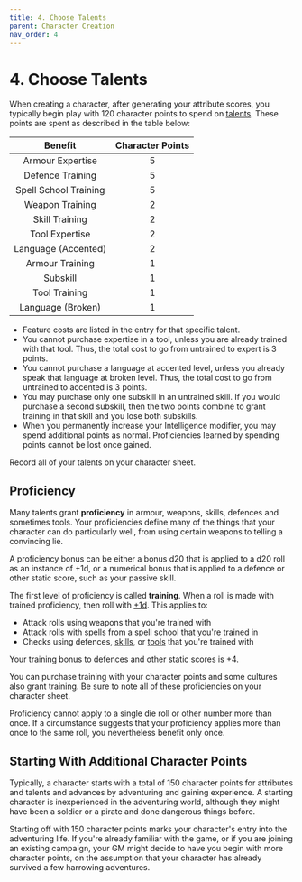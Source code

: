 ```yaml
---
title: 4. Choose Talents
parent: Character Creation
nav_order: 4
---
```


# 4. Choose Talents
When creating a character, after generating your attribute scores, you typically begin play with 120 character points to spend on [talents](https://stormchaserroleplaying.com/stormchaserRPG/Talents/). These points are spent as described in the table below:

| Benefit | Character Points |
|:-------:|:----------------:|
| Armour Expertise | 5 |
| Defence Training | 5 |
| Spell School Training | 5 |
| Weapon Training | 2 |
| Skill Training | 2 |
| Tool Expertise | 2 |
| Language (Accented) | 2 |
| Armour Training | 1 |
| Subskill | 1 |
| Tool Training | 1 |
| Language (Broken) | 1 |

* Feature costs are listed in the entry for that specific talent.
* You cannot purchase expertise in a tool, unless you are already trained with that tool. Thus, the total cost to go from untrained to expert is 3 points.
* You cannot purchase a language at accented level, unless you already speak that language at broken level. Thus, the total cost to go from untrained to accented is 3 points.
* You may purchase only one subskill in an untrained skill. If you would purchase a second subskill, then the two points combine to grant training in that skill and you lose both subskills.
* When you permanently increase your Intelligence modifier, you may spend additional points as normal. Proficiencies learned by spending points cannot be lost once gained.

Record all of your talents on your character sheet.

## Proficiency
Many talents grant **proficiency** in armour, weapons, skills, defences and sometimes tools. Your proficiencies define many of the things that your character can do particularly well, from using certain weapons to telling a convincing lie.

A proficiency bonus can be either a bonus d20 that is applied to a d20 roll as an instance of +1d, or a numerical bonus that is applied to a defence or other static score, such as your passive skill.

The first level of proficiency is called **training**. When a roll is made with trained proficiency, then roll with [+1d](https://stormchaserroleplaying.com/stormchaserRPG/Introduction/Playing/+1d/). This applies to:
* Attack rolls using weapons that you're trained with
* Attack rolls with spells from a spell school that you're trained in
* Checks using defences, [skills](https://stormchaserroleplaying.com/stormchaserRPG/Skills/), or [tools](https://stormchaserroleplaying.com/stormchaserRPG/Equipment/Tools/) that you're trained with

Your training bonus to defences and other static scores is +4.

You can purchase training with your character points and some cultures also grant training. Be sure to note all of these proficiencies on your character sheet.

Proficiency cannot apply to a single die roll or other number more than once. If a circumstance suggests that your proficiency applies more than once to the same roll, you nevertheless benefit only once.

## Starting With Additional Character Points
Typically, a character starts with a total of 150 character points for attributes and talents and advances by adventuring and gaining experience. A starting character is inexperienced in the adventuring world, although they might have been a soldier or a pirate and done dangerous things before.

Starting off with 150 character points marks your character's entry into the adventuring life. If you're already familiar with the game, or if you are joining an existing campaign, your GM might decide to have you begin with more character points, on the assumption that your character has already survived a few harrowing adventures.

